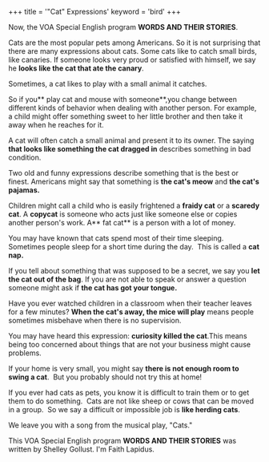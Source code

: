 +++
title = '"Cat" Expressions'
keyword = 'bird'
+++

Now, the VOA Special English program **WORDS AND THEIR STORIES**.

Cats are the most popular pets among Americans. So it is not surprising that there are many expressions about cats. Some cats like to catch small birds, like canaries. If someone looks very proud or satisfied with himself, we say he **looks like the cat that ate the canary**.

Sometimes, a cat likes to play with a small animal it catches.

So if you** play cat and mouse with someone**,you change between different kinds of behavior when dealing with another person. For example, a child might offer something sweet to her little brother and then take it away when he reaches for it.

A cat will often catch a small animal and present it to its owner. The saying **that looks like something the cat dragged in** describes something in bad condition.

Two old and funny expressions describe something that is the best or finest. Americans might say that something is **the cat's meow** and **the cat's pajamas.**

Children might call a child who is easily frightened a **fraidy cat** or a **scaredy cat**. A **copycat** is someone who acts just like someone else or copies another person's work. A** fat cat** is a person with a lot of money.

You may have known that cats spend most of their time sleeping. Sometimes people sleep for a short time during the day.  This is called a **cat nap.**

If you tell about something that was supposed to be a secret, we say you **let the cat out of the bag**. If you are not able to speak or answer a question someone might ask if **the cat has got your tongue.**

Have you ever watched children in a classroom when their teacher leaves for a few minutes? **When the cat's away, the mice will play** means people sometimes misbehave when there is no supervision.

You may have heard this expression: **curiosity killed the cat**.This means being too concerned about things that are not your business might cause problems.

If your home is very small, you might say **there is not enough room to swing a cat**.  But you probably should not try this at home!

If you ever had cats as pets, you know it is difficult to train them or to get them to do something.  Cats are not like sheep or cows that can be moved in a group.  So we say a difficult or impossible job is **like herding cats**.

We leave you with a song from the musical play, "Cats."

This VOA Special English program **WORDS AND THEIR STORIES** was written by Shelley Gollust. I'm Faith Lapidus.
